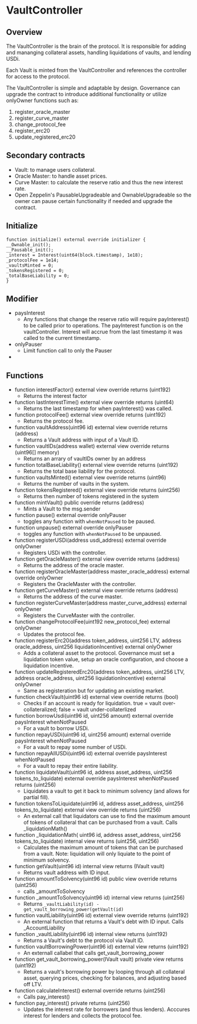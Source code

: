 # VaultController

## Overview

The VaultController is the brain of the protocol. It is responsible for adding and mananging collateral assets, handling liquidations of vaults, and lending USDi.

Each Vault is minted from the VaultController and references the controller for access to the protocol. 

The VaultController is simple and adaptable by design. Governance can upgrade the contract to introduce additional functionality or utilize onlyOwner functions such as:

1. register_oracle_master
2. register_curve_master
3. change_protocol_fee
4. register_erc20
5. update_registered_erc20

## Secondary contracts
* Vault: to manage users collateral. 
* Oracle Master: to handle asset prices. 
* Curve Master: to calculate the reserve ratio and thus the new interest rate. 
* Open Zeppelin's PausableUpgradeable and OwnableUpgradeable so the owner can pause certain functionality if needed and upgrade the contract. 

## Initialize
```
function initialize() external override initializer {
__Ownable_init();
__Pausable_init();
_interest = Interest(uint64(block.timestamp), 1e18);
_protocolFee = 1e14;
_vaultsMinted = 0;
_tokensRegistered = 0;
_totalBaseLiability = 0;
}
```
## Modifier
* paysInterest
    * Any functions that change the reserve ratio will require payInterest() to be called prior to operations. The payInterest function is on the vaultController. Interest will accrue from the last timestamp it was called to the current timestamp.
* onlyPauser
    * Limit function call to only the Pauser
* 

## Functions
* function interestFactor() external view override returns (uint192)
    * Returns the interest factor
* function lastInterestTime() external view override returns (uint64)
    * Returns the last timestamp for when payInterest() was called.
* function protocolFee() external view override returns (uint192)
    * Returns the protocol fee.
* function vaultAddress(uint96 id) external view override returns (address)
    * Returns a Vault address with input of a Vault ID.
* function vaultIDs(address wallet) external view override returns (uint96[] memory)
    * Returns an arrary of vaultIDs owner by an address
* function totalBaseLiability() external view override returns (uint192)
    * Returns the total base liability for the protocol.
* function vaultsMinted() external view override returns (uint96)
    * Returns the number of vaults in the system.
* function tokensRegistered() external view override returns (uint256)
    * Returns then number of tokens registered in the system
* function mintVault() public override returns (address)
    * Mints a Vault to the msg.sender
* function pause() external override onlyPauser 
    * toggles any function with `whenNotPaused` to be paused.
* function unpause() external override onlyPauser 
    * toggles any function with `whenNotPaused` to be unpaused.
* function registerUSDi(address usdi_address) external override onlyOwner
    * Registers USDi with the controller.
* function getOracleMaster() external view override returns (address)
    * Returns the address of the oracle master.
* function registerOracleMaster(address master_oracle_address) external override onlyOwner
    * Registers the OracleMaster with the controller.
* function getCurveMaster() external view override returns (address)
    * Returns the address of the curve master.
* function registerCurveMaster(address master_curve_address) external onlyOwner
    * Registers the CurveMaster with the controller.
* function changeProtocolFee(uint192 new_protocol_fee) external onlyOwner
    * Updates the protocol fee. 
* function registerErc20(address token_address, uint256 LTV, address oracle_address, uint256 liquidationIncentive) external onlyOwner
    * Adds a collateral asset to the protocol. Governance must set a liquidation token value, setup an oracle configuration, and choose a liquidation incentive.
* function updateRegisteredErc20(address token_address, uint256 LTV, address oracle_address, uint256 liquidationIncentive) external onlyOwner
    * Same as registeration but for updating an existing market.
* function checkVault(uint96 id) external view override returns (bool)
    * Checks if an account is ready for liquidation. true = vault over-collateralized; false = vault under-collaterlized
* function borrowUsdi(uint96 id, uint256 amount) external override paysInterest whenNotPaused
    * For a vault to borrow USDi.
* function repayUSDi(uint96 id, uint256 amount) external override paysInterest whenNotPaused
    * For a vault to repay some number of USDi.
* function repayAllUSDi(uint96 id) external override paysInterest whenNotPaused
    * For a vault to repay their entire liability.
* function liquidateVault(uint96 id, address asset_address, uint256 tokens_to_liquidate) external override paysInterest whenNotPaused returns (uint256)
    * Liquidates a vault to get it back to minimum solvency (and allows for partial fill).
* function tokensToLiquidate(uint96 id, address asset_address, uint256 tokens_to_liquidate) external view override returns (uint256)
    * An external call that liquidators can use to find the maximum amount of tokens of collateral that can be purchased from a vault. Calls _liquidationMath()
* function _liquidationMath( uint96 id, address asset_address, uint256 tokens_to_liquidate) internal view returns (uint256, uint256)
    * Calculates the maximum amount of tokens that can be purchased from a vault. Note: liquidation will only liquiate to the point of minimum solvency. 
* function getVault(uint96 id) internal view returns (IVault vault)
    * Returns vault address with ID input. 
* function amountToSolvency(uint96 id) public view override returns (uint256)
    * calls _amountToSolvency
* function _amountToSolvency(uint96 id) internal view returns (uint256)
    * Returns `_vaultLiability(id) - get_vault_borrowing_power(getVault(id)`
* function vaultLiability(uint96 id) external view override returns (uint192)
    * An external function that returns a Vault's debt with ID input. Calls _AccountLiability
* function _vaultLiability(uint96 id) internal view returns (uint192)
    * Returns a Vault's debt to the protocol via Vault ID.
* function vaultBorrowingPower(uint96 id) external view returns (uint192)
    * An externall callabel that calls get_vault_borrowing_power
* function get_vault_borrowing_power(IVault vault) private view returns (uint192)
    * Returns a vault's borrowing power by looping through all collateral asset, querying prices, checking for balances, and adjusting based off LTV. 
* function calculateInterest() external override returns (uint256)
    * Calls pay_interest()
* function pay_interest() private returns (uint256)
    * Updates the interest rate for borrowers (and thus lenders). Acccures interest for lenders and collects the protocol fee. 

